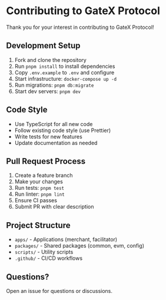 # Contributing to GateX Protocol

Thank you for your interest in contributing to GateX Protocol!

## Development Setup

1. Fork and clone the repository
2. Run `pnpm install` to install dependencies
3. Copy `.env.example` to `.env` and configure
4. Start infrastructure: `docker-compose up -d`
5. Run migrations: `pnpm db:migrate`
6. Start dev servers: `pnpm dev`

## Code Style

- Use TypeScript for all new code
- Follow existing code style (use Prettier)
- Write tests for new features
- Update documentation as needed

## Pull Request Process

1. Create a feature branch
2. Make your changes
3. Run tests: `pnpm test`
4. Run linter: `pnpm lint`
5. Ensure CI passes
6. Submit PR with clear description

## Project Structure

- `apps/` - Applications (merchant, facilitator)
- `packages/` - Shared packages (common, evm, config)
- `scripts/` - Utility scripts
- `.github/` - CI/CD workflows

## Questions?

Open an issue for questions or discussions.

